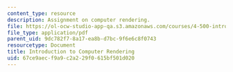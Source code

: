 ```yaml
---
content_type: resource
description: Assignment on computer rendering.
file: https://ol-ocw-studio-app-qa.s3.amazonaws.com/courses/4-500-introduction-to-design-computing-fall-2008/67ce9aecf9a9c2a229f0615bf501d020_assn4.pdf
file_type: application/pdf
parent_uid: 9dc782f7-8a17-ea8b-d7bc-9f6e6c8f0743
resourcetype: Document
title: Introduction to Computer Rendering
uid: 67ce9aec-f9a9-c2a2-29f0-615bf501d020
---
```

